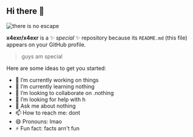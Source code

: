 ## Hi there 👋

![there is no escape](https://camo.githubusercontent.com/77318f3975f979e6df3251536e18839e342558fa7615fdd630450447362ac352/68747470733a2f2f696d672e736869656c64732e696f2f62616467652f61757469736d2d696e636c756465642d677265656e)

**x4exr/x4exr** is a ✨ _special_ ✨ repository because its `README.md` (this file) appears on your GitHub profile.
> guys am special

Here are some ideas to get you started:

- 🔭 I’m currently working on things
- 🌱 I’m currently learning nothing
- 👯 I’m looking to collaborate on .nothing
- 🤔 I’m looking for help with h
- 💬 Ask me about nothing
- 📫 How to reach me: dont
- 😄 Pronouns: lmao
- ⚡ Fun fact: facts arn't fun
